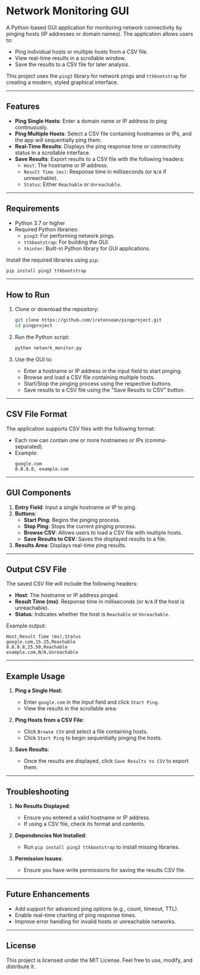 
# Network Monitoring GUI

A Python-based GUI application for monitoring network connectivity by pinging hosts (IP addresses or domain names). The application allows users to:
- Ping individual hosts or multiple hosts from a CSV file.
- View real-time results in a scrollable window.
- Save the results to a CSV file for later analysis.

This project uses the `ping3` library for network pings and `ttkbootstrap` for creating a modern, styled graphical interface.

---

## Features
- **Ping Single Hosts**: Enter a domain name or IP address to ping continuously.
- **Ping Multiple Hosts**: Select a CSV file containing hostnames or IPs, and the app will sequentially ping them.
- **Real-Time Results**: Displays the ping response time or connectivity status in a scrollable interface.
- **Save Results**: Export results to a CSV file with the following headers:
  - `Host`: The hostname or IP address.
  - `Result Time (ms)`: Response time in milliseconds (or `N/A` if unreachable).
  - `Status`: Either `Reachable` or `Unreachable`.

---

## Requirements

- Python 3.7 or higher
- Required Python libraries:
  - `ping3`: For performing network pings.
  - `ttkbootstrap`: For building the GUI.
  - `tkinter`: Built-in Python library for GUI applications.

Install the required libraries using `pip`:
```bash
pip install ping3 ttkbootstrap
```

---

## How to Run

1. Clone or download the repository:
   ```bash
   git clone https://github.com/iretonsean/pingproject.git
   cd pingproject
   ```

2. Run the Python script:
   ```bash
   python network_monitor.py
   ```

3. Use the GUI to:
   - Enter a hostname or IP address in the input field to start pinging.
   - Browse and load a CSV file containing multiple hosts.
   - Start/Stop the pinging process using the respective buttons.
   - Save results to a CSV file using the "Save Results to CSV" button.

---

## CSV File Format

The application supports CSV files with the following format:
- Each row can contain one or more hostnames or IPs (comma-separated).
- Example:
  ```
  google.com
  8.8.8.8, example.com
  ```

---

## GUI Components

1. **Entry Field**: Input a single hostname or IP to ping.
2. **Buttons**:
   - **Start Ping**: Begins the pinging process.
   - **Stop Ping**: Stops the current pinging process.
   - **Browse CSV**: Allows users to load a CSV file with multiple hosts.
   - **Save Results to CSV**: Saves the displayed results to a file.
3. **Results Area**: Displays real-time ping results.

---

## Output CSV File

The saved CSV file will include the following headers:
- **Host**: The hostname or IP address pinged.
- **Result Time (ms)**: Response time in milliseconds (or `N/A` if the host is unreachable).
- **Status**: Indicates whether the host is `Reachable` or `Unreachable`.

Example output:
```csv
Host,Result Time (ms),Status
google.com,15.25,Reachable
8.8.8.8,25.50,Reachable
example.com,N/A,Unreachable
```

---

## Example Usage

1. **Ping a Single Host**:
   - Enter `google.com` in the input field and click `Start Ping`.
   - View the results in the scrollable area.

2. **Ping Hosts from a CSV File**:
   - Click `Browse CSV` and select a file containing hosts.
   - Click `Start Ping` to begin sequentially pinging the hosts.

3. **Save Results**:
   - Once the results are displayed, click `Save Results to CSV` to export them.

---

## Troubleshooting

1. **No Results Displayed**:
   - Ensure you entered a valid hostname or IP address.
   - If using a CSV file, check its format and contents.

2. **Dependencies Not Installed**:
   - Run `pip install ping3 ttkbootstrap` to install missing libraries.

3. **Permission Issues**:
   - Ensure you have write permissions for saving the results CSV file.

---

## Future Enhancements

- Add support for advanced ping options (e.g., count, timeout, TTL).
- Enable real-time charting of ping response times.
- Improve error handling for invalid hosts or unreachable networks.

---

## License

This project is licensed under the MIT License. Feel free to use, modify, and distribute it.
